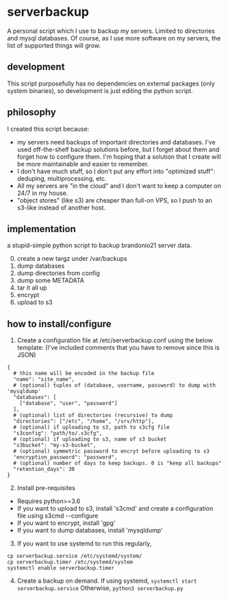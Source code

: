 # serverbackup
A personal script which I use to backup my servers. Limited to directories and
mysql databases. Of course, as I use more software on my servers, the list of
supported things will grow.

## development
This script purposefully has no dependencies on external packages (only system binaries),
so development is just editing the python script.

## philosophy
I created this script because:
* my servers need backups of important directories and databases. I've used off-the-shelf
backup solutions before, but I forget about them and forget how to configure them. I'm
hoping that a solution that I create will be more maintainable and easier to remember.
* I don't have much stuff, so I don't put any effort into "optimized stuff": deduping,
multiprocessing, etc.
* All my servers are "in the cloud" and I don't want to keep a computer on 24/7
in my house.
* "object stores" (like s3) are cheaper than full-on VPS, so I push to an s3-like
instead of another host.

## implementation
a stupid-simple python script to backup brandonio21 server data.

0. create a new targz under /var/backups
1. dump databases
2. dump directories from config
3. dump some METADATA
4. tar it all up
5. encrypt
6. upload to s3

## how to install/configure
1. Create a configuration file at /etc/serverbackup.conf using the below template:
(I've included comments that you have to remove since this is JSON)
```
{
  # this name will be encoded in the backup file
  "name": "site_name",
  # (optional) tuples of (database, username, password) to dump with 'mysqldump'
  "databases": [
    ["database", "user", "password"]
  ],
  # (optional) list of directories (recursive) to dump
  "directories": ["/etc", "/home", "/srv/http"],
  # (optional) if uploading to s3, path to s3cfg file
  "s3config": "path/to/.s3cfg",
  # (optional) if uploading to s3, name of s3 bucket
  "s3bucket": "my-s3-bucket",
  # (optional) symmetric password to encryt before uploading to s3
  "encryption_password": "password",
  # (optional) number of days to keep backups. 0 is "keep all backups"
  "retention_days": 30
}
```
2. Install pre-requisites
* Requires python>=3.6
* If you want to upload to s3, install 's3cmd' and create a configuration file using s3cmd --configure
* If you want to encrypt, install 'gpg'
* If you want to dump databases, install 'mysqldump'

3. If you want to use systemd to run this regularly, 
```
cp serverbackup.service /etc/systemd/system/
cp serverbackup.timer /etc/systemd/system
systemctl enable serverbackup.timer
```

4. Create a backup on demand.
If using systemd, `systemctl start serverbackup.service`
Otherwise, `python3 serverbackup.py`
